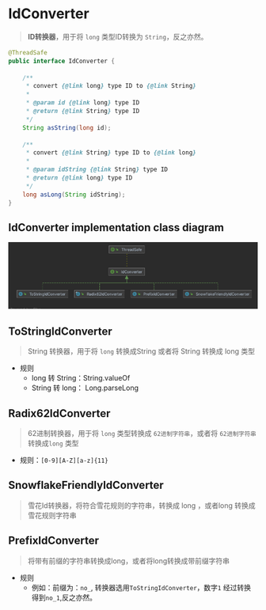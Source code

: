 # IdConverter

> **ID转换器**，用于将 `long` 类型ID转换为 `String`，反之亦然。

```java
@ThreadSafe
public interface IdConverter {

    /**
     * convert {@link long} type ID to {@link String}
     *
     * @param id {@link long} type ID
     * @return {@link String} type ID
     */
    String asString(long id);

    /**
     * convert {@link String} type ID to {@link long}
     *
     * @param idString {@link String} type ID
     * @return {@link long} type ID
     */
    long asLong(String idString);
}
```

## IdConverter implementation class diagram

<p align="center">
  <img src="../../public/assets/design/IdConverter-impl-class.png" alt="IdGenerator implementation class diagram"/>
</p>

## ToStringIdConverter

> String 转换器，用于将 `long` 转换成String 或者将 String 转换成 long 类型

- 规则
  - long 转 String：String.valueOf
  - String 转 long： Long.parseLong

## Radix62IdConverter

> 62进制转换器，用于将 `long` 类型转换成 `62进制字符串`，或者将 `62进制字符串` 转换成`long` 类型

- 规则：`[0-9][A-Z][a-z]{11}`

## SnowflakeFriendlyIdConverter

> 雪花Id转换器，将符合雪花规则的字符串，转换成 long ，或者long 转换成雪花规则字符串


## PrefixIdConverter

> 将带有前缀的字符串转换成long，或者将long转换成带前缀字符串

- 规则
  - 例如：前缀为：`no_`, 转换器选用`ToStringIdConverter`，数字`1` 经过转换得到`no_1`,反之亦然。

